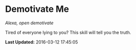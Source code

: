 # Demotivate Me
*Alexa, open demotivate*

Tired of everyone lying to you? This skill will tell you the truth.

**Last Updated:** 2016-03-12 17:45:05